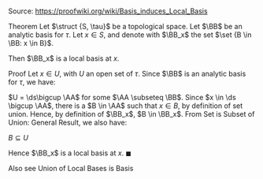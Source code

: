 # 

Source: https://proofwiki.org/wiki/Basis_induces_Local_Basis

Theorem
Let $\struct {S, \tau}$ be a topological space.
Let $\BB$ be an analytic basis for $\tau$.
Let $x \in S$, and denote with $\BB_x$ the set $\set {B \in \BB: x \in B}$.

Then $\BB_x$ is a local basis at $x$.


Proof
Let $x \in U$, with $U$ an open set of $\tau$.
Since $\BB$ is an analytic basis for $\tau$, we have:

$U = \ds\bigcup \AA$
for some $\AA \subseteq \BB$.
Since $x \in \ds \bigcup \AA$, there is a $B \in \AA$ such that $x \in B$, by definition of set union.
Hence, by definition of $\BB_x$, $B \in \BB_x$.
From Set is Subset of Union: General Result, we also have:

$B \subseteq U$

Hence $\BB_x$ is a local basis at $x$.
$\blacksquare$


Also see
Union of Local Bases is Basis




